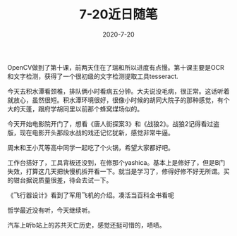 ﻿---
layout: post
title: 7-20近日随笔
date: 2020-7-20
categories: blog
tags: [日记]
description: 最近在做啥

---

OpenCV做到了第十课，前两天住在了瑞和所以进度有点慢。第十课主要是OCR和文字检测，获得了一个很初级的文字检测提取工具tesseract.


今天去积水潭看颈椎，排队俩小时看病五分钟。大夫说没毛病，很正常。这话听着就放心，虽然很短。积水潭环境很好，很像小时候的胡同大院子的那种感觉，有个大的天蓬，跟府学胡同里以前那个蜂窝煤场似的。


今天开始电影院开门了，想看《唐人街探案3》和《战狼2》。战狼2记得看过盗版，现在电影开头那段水战的戏还记忆犹新，感觉非常牛逼。

周末和王小芃等高中同学一起吃了个火锅，希望大家都好吧。

工作台搭好了，工具背板还没到，在修那个yashica。基本上是修好了，但是B门失效，打算这几天把快慢机拆开看一下。就当是学习了，修得好修不好无所谓。买的钳台据说质量很差，待会去试一下。


《飞行器设计》看到了军用飞机的介绍。凑活当百科全书看呢


哲学最近没有听，今天继续听。


汽车上听b站上的苏共灭亡历史，感觉还挺可惜的，啧啧。




